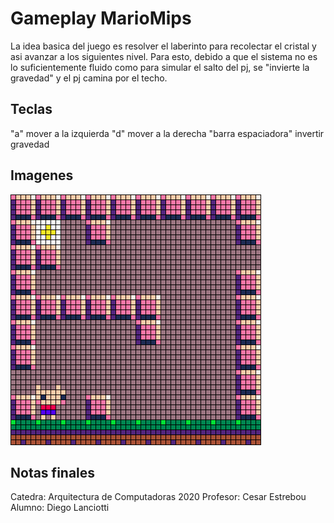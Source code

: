 # Gameplay MarioMips

La idea basica del juego es resolver el laberinto para recolectar el cristal y asi avanzar a los siguientes
nivel. Para esto, debido a que el sistema no es lo suficientemente fluido como para simular el salto del pj,
se "invierte la gravedad" y el pj camina por el techo.


## Teclas

"a" mover a la izquierda
"d" mover a la derecha
"barra espaciadora" invertir gravedad

## Imagenes

![gameplay](https://raw.githubusercontent.com/cosme12/mariomips/master/recursos/gameplay.png)


## Notas finales

Catedra:  Arquitectura de Computadoras 2020
Profesor: Cesar Estrebou
Alumno:   Diego Lanciotti
